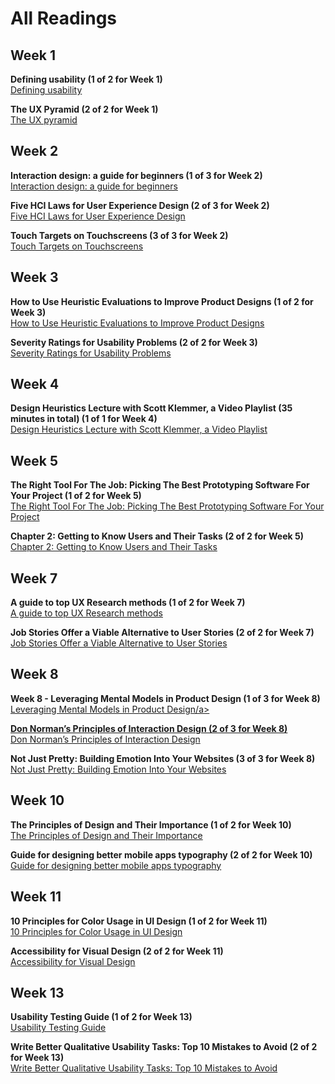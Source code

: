 # All Readings

## Week 1
**Defining usability (1 of 2 for Week 1)**    
<a class="embedly-card" data-card-controls="0" data-card-align="left" href="https://blog.prototypr.io/defining-usability-e7bf42e8abd0">Defining usability</a><script async src="//cdn.embedly.com/widgets/platform.js" charset="UTF-8"></script>

**The UX Pyramid (2 of 2 for Week 1)**  
<a class="embedly-card" data-card-controls="0" data-card-align="left" href="https://uxdesign.cc/the-ux-pyramid-1e74ea61d95">The UX pyramid</a><script async src="//cdn.embedly.com/widgets/platform.js" charset="UTF-8"></script>

## Week 2
**Interaction design: a guide for beginners (1 of 3 for Week 2)**  
<a class="embedly-card" data-card-controls="0" data-card-align="left" href="https://uxplanet.org/interaction-design-a-guide-for-beginners-32ff2364b53f">Interaction design: a guide for beginners</a><script async src="//cdn.embedly.com/widgets/platform.js" charset="UTF-8"></script>

**Five HCI Laws for User Experience Design (2 of 3 for Week 2)**  
<a class="embedly-card" data-card-controls="0" data-card-align="left" href="https://measuringu.com/hci-laws/">Five HCI Laws for User Experience Design</a><script async src="//cdn.embedly.com/widgets/platform.js" charset="UTF-8"></script>

**Touch Targets on Touchscreens (3 of 3 for Week 2)**  
<a class="embedly-card" data-card-controls="0" data-card-align="left" href="https://www.nngroup.com/articles/touch-target-size/">Touch Targets on Touchscreens</a><script async src="//cdn.embedly.com/widgets/platform.js" charset="UTF-8"></script>

## Week 3
**How to Use Heuristic Evaluations to Improve Product Designs (1 of 2 for Week 3)**  
<a class="embedly-card" data-card-controls="0" data-card-align="left" href="https://xd.adobe.com/ideas/process/user-testing/how-to-heuristic-evaluation-analysis-ux-design/">How to Use Heuristic Evaluations to Improve Product Designs</a><script async src="//cdn.embedly.com/widgets/platform.js" charset="UTF-8"></script>

**Severity Ratings for Usability Problems (2 of 2 for Week 3)**  
<a class="embedly-card" data-card-controls="0" data-card-align="left" href="https://www.nngroup.com/articles/how-to-rate-the-severity-of-usability-problems/">Severity Ratings for Usability Problems</a><script async src="//cdn.embedly.com/widgets/platform.js" charset="UTF-8"></script>

## Week 4
**Design Heuristics Lecture with Scott Klemmer, a Video Playlist (35 minutes in total) (1 of 1 for Week 4)**  
<a class="embedly-card" data-card-controls="0" data-card-align="left" href="https://www.youtube.com/watch?list=PLVtu1bDQijari7LfHOoSTdcpbWIkwZWIA&v=gSm6bOw-KcQ">Design Heuristics Lecture with Scott Klemmer, a Video Playlist</a><script async src="//cdn.embedly.com/widgets/platform.js" charset="UTF-8"></script>

## Week 5
**The Right Tool For The Job: Picking The Best Prototyping Software For Your Project (1 of 2 for Week 5)**  
<a class="embedly-card" data-card-controls="0" data-card-align="left" href="https://uxdesign.cc/the-right-tool-for-the-job-picking-the-best-prototyping-software-for-your-project-6ddd5145d860">The Right Tool For The Job: Picking The Best Prototyping Software For Your Project</a><script async src="//cdn.embedly.com/widgets/platform.js" charset="UTF-8"></script>

**Chapter 2: Getting to Know Users and Their Tasks (2 of 2 for Week 5)**  
<a class="embedly-card" data-card-controls="0" data-card-align="left" href="https://courses.cs.washington.edu/courses/cse440/08au/readings_files/lewis-reiman/chap-2.v-1.html">Chapter 2: Getting to Know Users and Their Tasks</a><script async src="//cdn.embedly.com/widgets/platform.js" charset="UTF-8"></script>

## Week 7
**A guide to top UX Research methods (1 of 2 for Week 7)**  
<a class="embedly-card" data-card-controls="0" data-card-align="left" href="https://uxdesign.cc/a-guide-to-top-ux-research-methods-1adef6d46efe">A guide to top UX Research methods</a><script async src="//cdn.embedly.com/widgets/platform.js" charset="UTF-8"></script>

**Job Stories Offer a Viable Alternative to User Stories (2 of 2 for Week 7)**  
<a class="embedly-card" data-card-controls="0" data-card-align="left" href="https://www.mountaingoatsoftware.com/blog/job-stories-offer-a-viable-alternative-to-user-stories">Job Stories Offer a Viable Alternative to User Stories</a><script async src="//cdn.embedly.com/widgets/platform.js" charset="UTF-8"></script>

## Week 8
**Week 8 - Leveraging Mental Models in Product Design (1 of 3 for Week 8)**  
<a class="embedly-card" data-card-controls="0" data-card-align="left" href="https://medium.com/swlh/leveraging-mental-models-in-ux-design-21ba8fbce22d">Leveraging Mental Models in Product Design/a><script async src="//cdn.embedly.com/widgets/platform.js" charset="UTF-8"></script>

**Don Norman’s Principles of Interaction Design (2 of 3 for Week 8)**  
<a class="embedly-card" data-card-controls="0" data-card-align="left" href="https://medium.com/@sachinrekhi/don-normans-principles-of-interaction-design-51025a2c0f33">Don Norman’s Principles of Interaction Design</a><script async src="//cdn.embedly.com/widgets/platform.js" charset="UTF-8"></script>

**Not Just Pretty: Building Emotion Into Your Websites (3 of 3 for Week 8)**  
<a class="embedly-card" data-card-controls="0" data-card-align="left" href="https://www.smashingmagazine.com/2012/04/building-emotion-into-your-websites/">Not Just Pretty: Building Emotion Into Your Websites</a><script async src="//cdn.embedly.com/widgets/platform.js" charset="UTF-8"></script>

## Week 10
**The Principles of Design and Their Importance (1 of 2 for Week 10)**  
<a class="embedly-card" data-card-controls="0" data-card-align="left" href="https://www.toptal.com/designers/ui/principles-of-design">The Principles of Design and Their Importance</a><script async src="//cdn.embedly.com/widgets/platform.js" charset="UTF-8"></script>

**Guide for designing better mobile apps typography (2 of 2 for Week 10)**  
<a class="embedly-card" data-card-controls="0" data-card-align="left" href="https://uxdesign.cc/guide-for-designing-better-mobile-apps-typography-5796495ef86f">Guide for designing better mobile apps typography</a><script async src="//cdn.embedly.com/widgets/platform.js" charset="UTF-8"></script>

## Week 11
**10 Principles for Color Usage in UI Design (1 of 2 for Week 11)**  
<a class="embedly-card" data-card-controls="0" data-card-align="left" href="https://uxdesign.cc/10-principles-for-color-usage-in-ui-design-65174b213004">10 Principles for Color Usage in UI Design</a><script async src="//cdn.embedly.com/widgets/platform.js" charset="UTF-8"></script>

**Accessibility for Visual Design (2 of 2 for Week 11)**  
<a class="embedly-card" data-card-controls="0" data-card-align="left" href="https://www.uxbooth.com/articles/accessibility-visual-design/">Accessibility for Visual Design</a><script async src="//cdn.embedly.com/widgets/platform.js" charset="UTF-8"></script>

## Week 13
**Usability Testing Guide (1 of 2 for Week 13)**  
<a class="embedly-card" data-card-controls="0" data-card-align="left" href="https://boxesandarrows.com/usability-testing-guide/">Usability Testing Guide</a><script async src="//cdn.embedly.com/widgets/platform.js" charset="UTF-8"></script>

**Write Better Qualitative Usability Tasks: Top 10 Mistakes to Avoid (2 of 2 for Week 13)**  
<a class="embedly-card" data-card-controls="0" data-card-align="left" href="https://www.nngroup.com/articles/better-usability-tasks/">Write Better Qualitative Usability Tasks: Top 10 Mistakes to Avoid</a><script async src="//cdn.embedly.com/widgets/platform.js" charset="UTF-8"></script>
